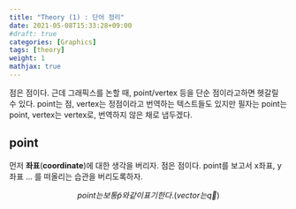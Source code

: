 ```yaml
---
title: "Theory (1) : 단어 정리"
date: 2021-05-08T15:33:28+09:00
#draft: true
categories: [Graphics]
tags: [theory]
weight: 1
mathjax: true
---
```


점은 점이다. 근데 그래픽스를 논할 때, point/vertex 등을 단순 점이라고하면 헷갈릴 수 있다. point는 점, vertex는 정점이라고 번역하는 텍스트들도 있지만 필자는 point는 point, vertex는 vertex로, 번역하지 않은 채로 냅두겠다.

## point

먼저 **좌표**(**coordinate**)에 대한 생각을 버리자. 점은 점이다. point를 보고서 x좌표, y좌표 ... 를 떠올리는 습관을 버리도록하자.

$$point는 보통 \tilde{p} 와 같이 표기한다. ( vector는 \vec{q} )$$
